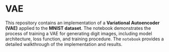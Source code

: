 # VAE
This repository contains an implementation of a **Variational Autoencoder (VAE)** applied to the **MNIST dataset**. The notebook demonstrates the process of training a VAE for generating digit images, including model architecture, loss function, and training procedure. The `notebook` provides a detailed walkthrough of the implementation and results.
